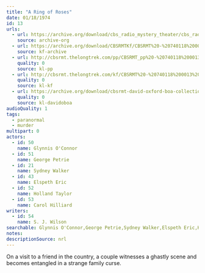 ```yaml
---
title: "A Ring of Roses"
date: 01/18/1974
id: 13
urls: 
  - url: https://archive.org/download/cbs_radio_mystery_theater/cbs_radio_mystery_theater-0001-0050.zip/cbs_radio_mystery_theater-0001-0050%2Fcbsrmt_0013_ring_a_ring_of_roses.mp3
    source: archive-org
  - url: https://archive.org/download/CBSRMTKf/CBSRMT%20-%20740118%200013%20A%20Ring%20Of%20Roses_kf.mp3
    source: kf-archive
  - url: http://cbsrmt.thelongtrek.com/pp/CBSRMT_pp%20-%20740118%200013%20A%20Ring%20of%20Roses.mp3
    quality: 0
    source: kl-pp
  - url: http://cbsrmt.thelongtrek.com/kf/CBSRMT%20-%20740118%200013%20A%20Ring%20Of%20Roses_kf.mp3
    quality: 0
    source: kl-kf
  - url: https://archive.org/download/cbsrmt-david-oxford-boa-collection/CBSRMT-740118-0013-A-Ring-of-Roses-(64-44)_kf-{BoA}.mp3
    quality: 0
    source: kl-davidoboa
audioQuality: 1
tags: 
  - paranormal
  - murder
multipart: 0
actors:  
  - id: 50
    name: Glynnis O'Connor  
  - id: 51
    name: George Petrie  
  - id: 21
    name: Sydney Walker  
  - id: 43
    name: Elspeth Eric  
  - id: 52
    name: Holland Taylor  
  - id: 53
    name: Carol Hilliard
writers:  
  - id: 54
    name: S. J. Wilson
searchable: Glynnis O'Connor,George Petrie,Sydney Walker,Elspeth Eric,Holland Taylor,Carol Hilliard S. J. Wilson
notes: 
descriptionSource: nrl
---
```

On a visit to a friend in the country, a couple witnesses a ghastly scene and becomes entangled in a strange family curse.
